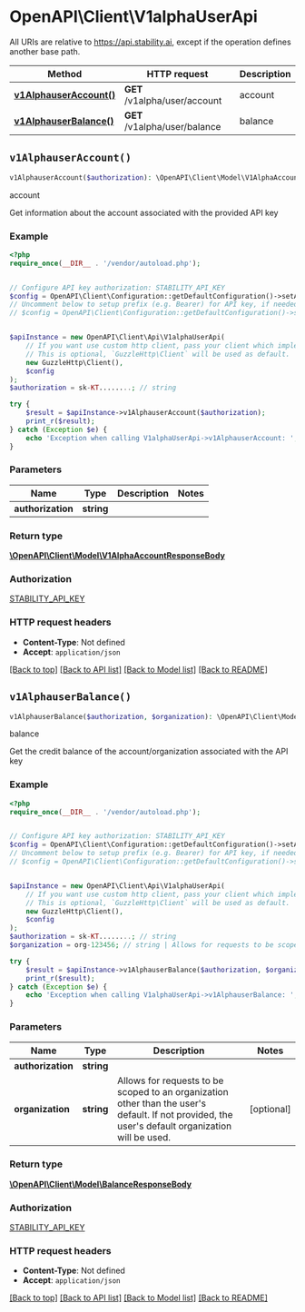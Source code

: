 # OpenAPI\Client\V1alphaUserApi

All URIs are relative to https://api.stability.ai, except if the operation defines another base path.

| Method | HTTP request | Description |
| ------------- | ------------- | ------------- |
| [**v1AlphauserAccount()**](V1alphaUserApi.md#v1AlphauserAccount) | **GET** /v1alpha/user/account | account |
| [**v1AlphauserBalance()**](V1alphaUserApi.md#v1AlphauserBalance) | **GET** /v1alpha/user/balance | balance |


## `v1AlphauserAccount()`

```php
v1AlphauserAccount($authorization): \OpenAPI\Client\Model\V1AlphaAccountResponseBody
```

account

Get information about the account associated with the provided API key

### Example

```php
<?php
require_once(__DIR__ . '/vendor/autoload.php');


// Configure API key authorization: STABILITY_API_KEY
$config = OpenAPI\Client\Configuration::getDefaultConfiguration()->setApiKey('Authorization', 'YOUR_API_KEY');
// Uncomment below to setup prefix (e.g. Bearer) for API key, if needed
// $config = OpenAPI\Client\Configuration::getDefaultConfiguration()->setApiKeyPrefix('Authorization', 'Bearer');


$apiInstance = new OpenAPI\Client\Api\V1alphaUserApi(
    // If you want use custom http client, pass your client which implements `GuzzleHttp\ClientInterface`.
    // This is optional, `GuzzleHttp\Client` will be used as default.
    new GuzzleHttp\Client(),
    $config
);
$authorization = sk-KT........; // string

try {
    $result = $apiInstance->v1AlphauserAccount($authorization);
    print_r($result);
} catch (Exception $e) {
    echo 'Exception when calling V1alphaUserApi->v1AlphauserAccount: ', $e->getMessage(), PHP_EOL;
}
```

### Parameters

| Name | Type | Description  | Notes |
| ------------- | ------------- | ------------- | ------------- |
| **authorization** | **string**|  | |

### Return type

[**\OpenAPI\Client\Model\V1AlphaAccountResponseBody**](../Model/V1AlphaAccountResponseBody.md)

### Authorization

[STABILITY_API_KEY](../../README.md#STABILITY_API_KEY)

### HTTP request headers

- **Content-Type**: Not defined
- **Accept**: `application/json`

[[Back to top]](#) [[Back to API list]](../../README.md#endpoints)
[[Back to Model list]](../../README.md#models)
[[Back to README]](../../README.md)

## `v1AlphauserBalance()`

```php
v1AlphauserBalance($authorization, $organization): \OpenAPI\Client\Model\BalanceResponseBody
```

balance

Get the credit balance of the account/organization associated with the API key

### Example

```php
<?php
require_once(__DIR__ . '/vendor/autoload.php');


// Configure API key authorization: STABILITY_API_KEY
$config = OpenAPI\Client\Configuration::getDefaultConfiguration()->setApiKey('Authorization', 'YOUR_API_KEY');
// Uncomment below to setup prefix (e.g. Bearer) for API key, if needed
// $config = OpenAPI\Client\Configuration::getDefaultConfiguration()->setApiKeyPrefix('Authorization', 'Bearer');


$apiInstance = new OpenAPI\Client\Api\V1alphaUserApi(
    // If you want use custom http client, pass your client which implements `GuzzleHttp\ClientInterface`.
    // This is optional, `GuzzleHttp\Client` will be used as default.
    new GuzzleHttp\Client(),
    $config
);
$authorization = sk-KT........; // string
$organization = org-123456; // string | Allows for requests to be scoped to an organization other than the user's default.  If not provided, the user's default organization will be used.

try {
    $result = $apiInstance->v1AlphauserBalance($authorization, $organization);
    print_r($result);
} catch (Exception $e) {
    echo 'Exception when calling V1alphaUserApi->v1AlphauserBalance: ', $e->getMessage(), PHP_EOL;
}
```

### Parameters

| Name | Type | Description  | Notes |
| ------------- | ------------- | ------------- | ------------- |
| **authorization** | **string**|  | |
| **organization** | **string**| Allows for requests to be scoped to an organization other than the user&#39;s default.  If not provided, the user&#39;s default organization will be used. | [optional] |

### Return type

[**\OpenAPI\Client\Model\BalanceResponseBody**](../Model/BalanceResponseBody.md)

### Authorization

[STABILITY_API_KEY](../../README.md#STABILITY_API_KEY)

### HTTP request headers

- **Content-Type**: Not defined
- **Accept**: `application/json`

[[Back to top]](#) [[Back to API list]](../../README.md#endpoints)
[[Back to Model list]](../../README.md#models)
[[Back to README]](../../README.md)
